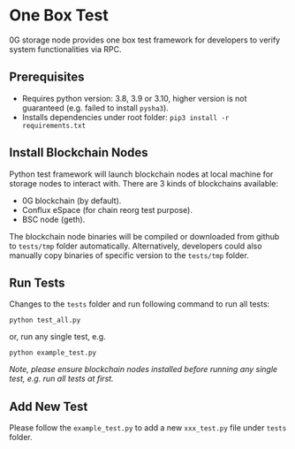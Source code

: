 # One Box Test

0G storage node provides one box test framework for developers to verify system functionalities via RPC.

## Prerequisites

- Requires python version: 3.8, 3.9 or 3.10, higher version is not guaranteed (e.g. failed to install `pysha3`).
- Installs dependencies under root folder: `pip3 install -r requirements.txt`

## Install Blockchain Nodes

Python test framework will launch blockchain nodes at local machine for storage nodes to interact with. There are 3 kinds of blockchains available:

- 0G blockchain (by default).
- Conflux eSpace (for chain reorg test purpose).
- BSC node (geth).

The blockchain node binaries will be compiled or downloaded from github to `tests/tmp` folder automatically. Alternatively, developers could also manually copy binaries of specific version to the `tests/tmp` folder.

## Run Tests

Changes to the `tests` folder and run following command to run all tests:

```
python test_all.py
```

or, run any single test, e.g.

```
python example_test.py
```

*Note, please ensure blockchain nodes installed before running any single test, e.g. run all tests at first.*

## Add New Test

Please follow the `example_test.py` to add a new `xxx_test.py` file under `tests` folder.
